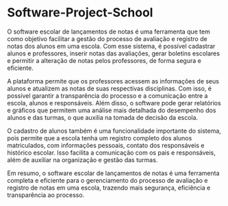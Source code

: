 # Software-Project-School

O software escolar de lançamentos de notas é uma ferramenta que tem como objetivo facilitar a gestão do processo de avaliação e registro de notas dos alunos em uma escola. Com esse sistema, é possível cadastrar alunos e professores, inserir notas das avaliações, gerar boletins escolares e permitir a alteração de notas pelos professores, de forma segura e eficiente.

A plataforma permite que os professores acessem as informações de seus alunos e atualizem as notas de suas respectivas disciplinas. Com isso, é possível garantir a transparência do processo e a comunicação entre a escola, alunos e responsáveis. Além disso, o software pode gerar relatórios e gráficos que permitem uma análise mais detalhada do desempenho dos alunos e das turmas, o que auxilia na tomada de decisão da escola.

O cadastro de alunos também é uma funcionalidade importante do sistema, pois permite que a escola tenha um registro completo dos alunos matriculados, com informações pessoais, contato dos responsáveis e histórico escolar. Isso facilita a comunicação com os pais e responsáveis, além de auxiliar na organização e gestão das turmas.

Em resumo, o software escolar de lançamentos de notas é uma ferramenta completa e eficiente para o gerenciamento do processo de avaliação e registro de notas em uma escola, trazendo mais segurança, eficiência e transparência ao processo.
